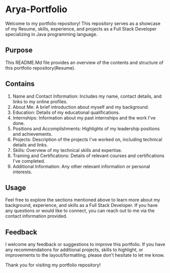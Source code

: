 # Arya-Portfolio
Welcome to my portfolio repository! This repository serves as a showcase of my Resume, skills, experience, and projects as a Full Stack Developer specializing in Java programming language.

## Purpose
This README.Md file provides an overview of the contents and structure of this portfolio repository(Resume).

## Contains
1. Name and Contact Information: Includes my name, contact details, and links to my online profiles.
2. About Me: A brief introduction about myself and my background.
3. Education: Details of my educational qualifications.
4. Internships: Information about my past internships and the work I've done.
5. Positions and Accomplishments: Highlights of my leadership positions and achievements.
6. Projects: Description of the projects I've worked on, including technical details and links.
7. Skills: Overview of my technical skills and expertise.
8. Training and Certifications: Details of relevant courses and certifications I've completed.
9. Additional Information: Any other relevant information or personal interests.

## Usage
Feel free to explore the sections mentioned above to learn more about my background, experience, and skills as a Full Stack Developer. If you have any questions or would like to connect, you can reach out to me via the contact information provided.

## Feedback
I welcome any feedback or suggestions to improve this portfolio. If you have any recommendations for additional projects, skills to highlight, or improvements to the layout/formatting, please don't hesitate to let me know.

Thank you for visiting my portfolio repository!
